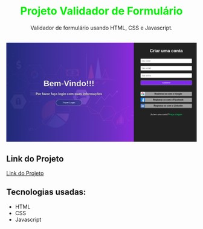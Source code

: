<h1 align="center"><font color="\green\">Projeto Validador de Formulário</font></h1>
  <p align="center"> Validador de formulário usando HTML, CSS e Javascript.</p>
  <br>
  <a href="https://marcolucianodev.github.io/validador-de-formulario/" target="_blank"><img src="https://github.com/marcolucianodev/validador-de-formulario/blob/master/images/Validador_de_Formulario.png" alt="appco-clone" border="0"></a>
  <br>
  <h2>Link do Projeto</h2>
  <p><a href="https://marcolucianodev.github.io/validador-de-formulario/" target="_blank">Link do Projeto</a></p>
  <h2>Tecnologias usadas:</h2>
  <ul>
  <li>HTML</li>
  <li>CSS</li>
  <li>Javascript</li>
  </ul>
